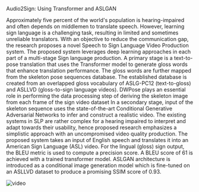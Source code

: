 Audio2Sign: Using Transformer and ASLGAN

Approximately five percent of the world's population is hearing-impaired and often depends on middlemen to translate speech. However, learning sign language is a challenging task, resulting in limited and sometimes unreliable translators. With an objective to reduce the communication gap, the research proposes a novel Speech to Sign Language Video Production system. The proposed system leverages deep learning approaches in each part of a multi-stage Sign language production. A primary stage is a text-to-pose translation that uses the Transformer model to generate gloss words that enhance translation performance. The gloss words are further mapped from the skeleton pose sequences database. The established database is created from an overlapped gloss vocabulary of ASLG-PC12 (text-to-gloss) and ASLLVD (gloss-to-sign language videos). DWPose plays an essential role in performing the data processing step of deriving the skeleton image from each frame of the sign video dataset In a secondary stage, input of the skeleton sequence uses the state-of-the-art Conditional Generative Adversarial Networks to infer and construct a realistic video. The existing systems in SLP are rather complex for a hearing impaired to interpret and adapt towards their usability, hence proposed research emphasizes a simplistic approach with an uncompromised video quality production. The proposed system takes an input of English speech and translates it into an American Sign Language (ASL) video. For the lingual (gloss) sign output, the BLEU metric is used to compute a precision score. A BLEU score of 61 is achieved with a trained transformer model. ASLGAN architecture is introduced as a conditional image generation model which is fine-tuned on an ASLLVD dataset to produce a promising SSIM score of 0.93.

![video]([https://github.com/nikithareddyb/visualization-dashboards/assets/29152251/ed9e3504-5889-4f9a-87c3-282a85a57b3d](https://github.com/nikithareddyb/audio2sign/blob/main/GAN_generated_video.mp4))
